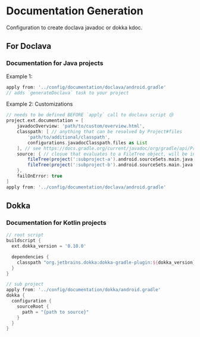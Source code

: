 # Documentation Generation

Configuration to create doclava javadoc or dokka kdoc.

## For Doclava
### Documentation for Java projects

Example 1:

```groovy
apply from: '../config/documentation/doclava/android.gradle'
// adds `generateDoclava` task to your project
```

Example 2: Customizations

```groovy
// needs to be defined BEFORE `apply` call to doclava script 😢
project.ext.documentation = [
    javadocOverview: 'path/to/custom/overview.html',
    classpath: [ // anything that can be resolved by Project#files
        'path/to/additional/classpath', 
        configurations.javadocClasspath.files as List
    ], // see https://docs.gradle.org/current/javadoc/org/gradle/api/Project.html#files-java.lang.Object...-
    source: { // closue that evaluates to a FileTree object, will be invoked after the project is evaluated, with no arguments
        fileTree(project(':subproject-a').android.sourceSets.main.java.srcDirs[0]) + 
        fileTree(project(':subproject-b').android.sourceSets.main.java.srcDirs[0])
    },
    failOnError: true
]
apply from: '../config/documentation/doclava/android.gradle'
```

## Dokka

### Documentation for Kotlin projects
```groovy
// root script
buildscript {
  ext.dokka_version = '0.10.0'

  dependencies {
    classpath "org.jetbrains.dokka:dokka-gradle-plugin:${dokka_version}"
  }
}

// sub project
apply from: '../config/documentation/dokka/android.gradle'
dokka {
  configuration {
    sourceRoot {
      path = "{path to source}"
    }
  }
}
```
